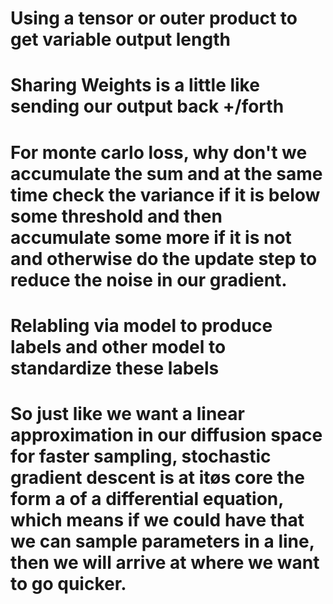 
# Using a tensor or outer product to get variable output length

# Sharing Weights is a little like sending our output back +/forth

# For monte carlo loss, why don't we accumulate the sum and at the same time check the variance if it is below some threshold and then accumulate some more if it is not and otherwise do the update step to reduce the noise in our gradient.

# Relabling via model to produce labels and other model to standardize these labels

# So just like we want a linear approximation in our diffusion space for faster sampling, stochastic gradient descent is at itøs core the form a of a differential equation, which means if we could have that we can sample parameters in a line, then we will arrive at where we want to go quicker.

